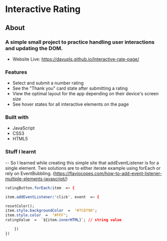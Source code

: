 # Interactive Rating
## About
### A simple small project to practice handling user interactions and updating the DOM.

- Website Live:  https://davupls.github.io/Interactive-rate-page/

### Features
-   Select and submit a number rating
-   See the "Thank you" card state after submitting a rating
-   View the optimal layout for the app depending on their device's screen size
-   See hover states for all interactive elements on the page

### Built with
- JavaScript
-  CSS3
- HTML5

### Stuff I learnt
-- So I learned while creating this simple site that addEventListener is for a single element. Two solutions are to either iterate example using forEach or rely on EventBubbling. 
(https://flaviocopes.com/how-to-add-event-listener-multiple-elements-javascript/)
```css
ratingButton.forEach(item  => {

item.addEventListener('click', event  => {

resetColor();
item.style.backgroundColor  =  '#7C8798';
item.style.color  =  '#FFF';
ratingValue  =  `${item.innerHTML}`; // string value

	})
})
```

